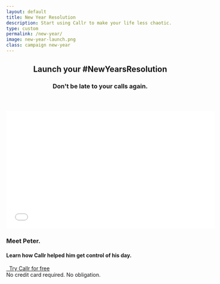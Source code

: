 ```yaml
---
layout: default
title: New Year Resolution
description: Start using Callr to make your life less chaotic.
type: custom
permalink: /new-year/
image: new-year-launch.png
class: campaign new-year
---
```


<div id="header-container">
  <header class="jumbotron">
    <div id="hero" class="container">
      <div class="row">
        <div id="hashtag" class="col-sm-12">
          <h2>Launch your #NewYearsResolution</h2>
          <h3>Don't be late to your calls again.</h3>
        </div>
      </div>
    </div>
  </header>
</div>

<section id="action" class="">
  <div class="container">
    <div class="row">
      <div class="col-sm-6">
        <div class="embed-responsive embed-responsive-16by9">
          <iframe class="embed-responsive-item" width="560" height="315" src="//www.youtube.com/embed/jJOhi-RfQmg?rel=0&amp;showinfo=0" frameborder="0" allowfullscreen></iframe>
        </div>
      </div>
      <div class="col-sm-6 text-center">
        <h3>Meet Peter.</h3>
        <h4>Learn how Callr helped him get control of his day.</h4>
        <div id="buttons">
          <a href="https://app.getcallr.com/join?code=NYR15" class="btn btn-outline-inverse btn-lg"><i class="fa fa-lock"></i>&nbsp; Try Callr for free</a>
          <div>
            <div class="small">No credit card required. No obligation.</div>
          </div>
        </div>
      </div>
    </div>
  </div>
</section>
